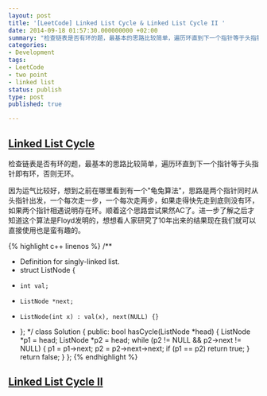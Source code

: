 ```yaml
---
layout: post
title: '[LeetCode] Linked List Cycle & Linked List Cycle II '
date: 2014-09-18 01:57:30.000000000 +02:00
summary: "检查链表是否有环的题，最基本的思路比较简单，遍历环直到下一个指针等于头指针即有环，否则无环。"
categories:
- Development
tags:
- LeetCode
- two point
- linked list
status: publish
type: post
published: true

---
```


## [Linked List Cycle](https://oj.leetcode.com/problems/linked-list-cycle/)

检查链表是否有环的题，最基本的思路比较简单，遍历环直到下一个指针等于头指针即有环，否则无环。

因为运气比较好，想到之前在哪里看到有一个"龟兔算法"，思路是两个指针同时从头指针出发，一个每次走一步，一个每次走两步，如果走得快先走到底则没有环，如果两个指针相遇说明存在环。顺着这个思路尝试果然AC了。进一步了解之后才知道这个算法是Floyd发明的，想想看人家研究了10年出来的结果现在我们就可以直接使用也是蛮有趣的。

{% highlight c++ linenos %}
/**
 * Definition for singly-linked list.
 * struct ListNode {
 *     int val;
 *     ListNode *next;
 *     ListNode(int x) : val(x), next(NULL) {}
 * };
 */
class Solution {
public:
    bool hasCycle(ListNode *head) {
        ListNode *p1 = head;
        ListNode *p2 = head;
        while (p2 != NULL && p2->next != NULL)
        {
            p1 = p1->next;
            p2 = p2->next->next;
            if (p1 == p2)
                return true;
        }
        return false;
    }
};
{% endhighlight %}


## [Linked List Cycle II](https://oj.leetcode.com/problems/linked-list-cycle-ii/)
